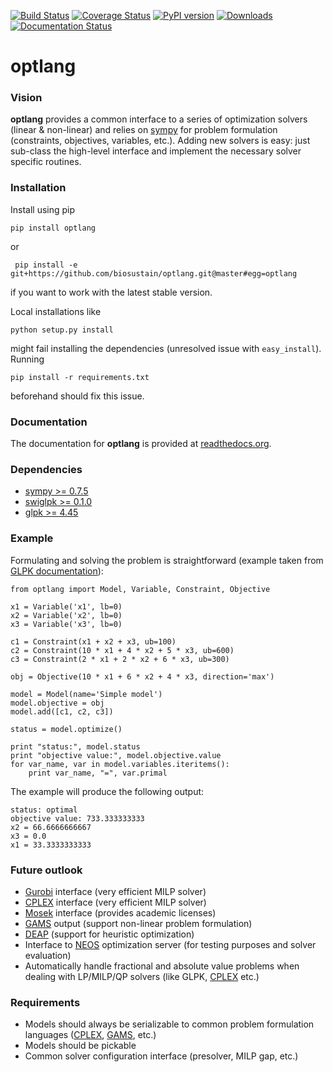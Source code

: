 [![Build Status](https://travis-ci.org/biosustain/optlang.png?branch=master)](https://travis-ci.org/biosustain/optlang)
[![Coverage Status](https://coveralls.io/repos/biosustain/optlang/badge.png?branch=master)](https://coveralls.io/r/biosustain/optlang?branch=master)
[![PyPI version](https://badge.fury.io/py/optlang.svg)](http://badge.fury.io/py/optlang)
[![Downloads](https://pypip.in/download/optlang/badge.svg)](https://pypi.python.org/pypi/optlang/)
[![Documentation Status](https://readthedocs.org/projects/optlang/badge/?version=latest)](https://readthedocs.org/projects/optlang/?badge=latest)



optlang
=======

### Vision
__optlang__ provides a common interface to a series of optimization solvers (linear & non-linear) and relies on [sympy](http://sympy.org/en/index.html) for problem formulation (constraints, objectives, variables, etc.). Adding new solvers is easy: just sub-class the high-level interface and implement the necessary solver specific routines.

### Installation

Install using pip
    
    pip install optlang

or

     pip install -e git+https://github.com/biosustain/optlang.git@master#egg=optlang

if you want to work with the latest stable version.
    
Local installations like
    
    python setup.py install
     
might fail installing the dependencies (unresolved issue with `easy_install`). Running
 
    pip install -r requirements.txt

beforehand should fix this issue.

### Documentation

The documentation for __optlang__ is provided at [readthedocs.org](http://optlang.readthedocs.org/en/latest/).

### Dependencies

* [sympy >= 0.7.5](http://sympy.org/en/index.html)
* [swiglpk >= 0.1.0](https://pypi.python.org/pypi/swiglpk)
* [glpk >= 4.45](https://www.gnu.org/software/glpk/)

### Example

Formulating and solving the problem is straightforward (example taken from [GLPK documentation](http://www.gnu.org/software/glpk)):

    from optlang import Model, Variable, Constraint, Objective
 
    x1 = Variable('x1', lb=0)
    x2 = Variable('x2', lb=0)
    x3 = Variable('x3', lb=0)
 
    c1 = Constraint(x1 + x2 + x3, ub=100)
    c2 = Constraint(10 * x1 + 4 * x2 + 5 * x3, ub=600)
    c3 = Constraint(2 * x1 + 2 * x2 + 6 * x3, ub=300)
 
    obj = Objective(10 * x1 + 6 * x2 + 4 * x3, direction='max')
 
    model = Model(name='Simple model')
    model.objective = obj
    model.add([c1, c2, c3])
 
    status = model.optimize()
 
    print "status:", model.status
    print "objective value:", model.objective.value
    for var_name, var in model.variables.iteritems():
        print var_name, "=", var.primal
 
 The example will produce the following output:
 
    status: optimal
    objective value: 733.333333333
    x2 = 66.6666666667
    x3 = 0.0
    x1 = 33.3333333333
    
### Future outlook

* [Gurobi][gurobi_url] interface (very efficient MILP solver)
* [CPLEX][cplex_url] interface (very efficient MILP solver)
* [Mosek][mosek_url] interface (provides academic licenses)
* [GAMS][gams_url] output (support non-linear problem formulation)
* [DEAP][deap_url] (support for heuristic optimization)
* Interface to [NEOS][neos_url] optimization server (for testing purposes and solver evaluation)
* Automatically handle fractional and absolute value problems when dealing with LP/MILP/QP solvers (like GLPK, [CPLEX][cplex_url] etc.)

### Requirements

* Models should always be serializable to common problem formulation languages ([CPLEX][cplex_url], [GAMS][gams_url], etc.)
* Models should be pickable
* Common solver configuration interface (presolver, MILP gap, etc.)

[cplex_url]: http://www-01.ibm.com/software/commerce/optimization/cplex-optimizer/ "CPLEX"
[inspyred_url]: https://pypi.python.org/pypi/inspyred
[gurobi_url]: http://www.gurobi.com/  "GUROBI"
[mosek_url]: http://www.mosek.com/ "MOSEK"
[gams_url]: http://www.gams.com/ "GAMS"
[deap_url]: https://code.google.com/p/deap/ "DEAP"
[neos_url]: http://www.neos-server.org/neos/ "NEOS"

